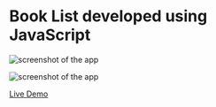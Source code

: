 # Book List developed using JavaScript
 
![screenshot of the app](https://raw.githubusercontent.com/praveenorugantitech/praveenorugantitech-javascript-projects/master/praveenorugantitech-book-list/screenshot1.PNG "Book List")

![screenshot of the app](https://raw.githubusercontent.com/praveenorugantitech/praveenorugantitech-javascript-projects/master/praveenorugantitech-book-list/screenshot2.PNG "Book List")

[Live Demo](https://praveenorugantitech.github.io/praveenorugantitech-book-list-js/Demo)


